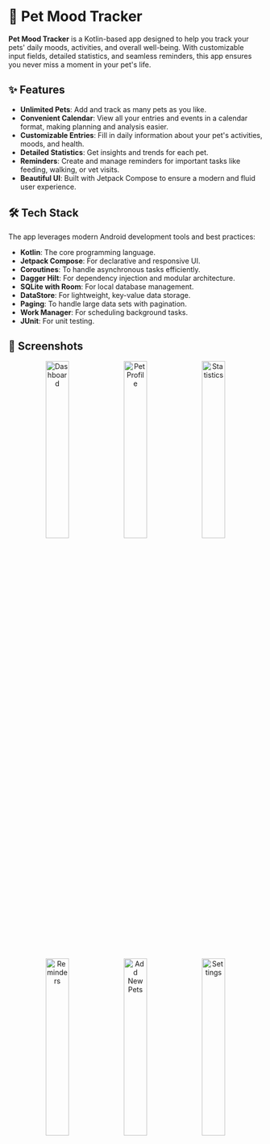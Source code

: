 # 🐾 Pet Mood Tracker

**Pet Mood Tracker** is a Kotlin-based app designed to help you track your pets' daily moods, activities, and overall well-being. With customizable input fields, detailed statistics, and seamless reminders, this app ensures you never miss a moment in your pet's life. 


## ✨ Features

- **Unlimited Pets**: Add and track as many pets as you like.
- **Convenient Calendar**: View all your entries and events in a calendar format, making planning and analysis easier.
- **Customizable Entries**: Fill in daily information about your pet's activities, moods, and health.
- **Detailed Statistics**: Get insights and trends for each pet.
- **Reminders**: Create and manage reminders for important tasks like feeding, walking, or vet visits.
- **Beautiful UI**: Built with Jetpack Compose to ensure a modern and fluid user experience.


## 🛠️ Tech Stack

The app leverages modern Android development tools and best practices:

- **Kotlin**: The core programming language.
- **Jetpack Compose**: For declarative and responsive UI.
- **Coroutines**: To handle asynchronous tasks efficiently.
- **Dagger Hilt**: For dependency injection and modular architecture.
- **SQLite with Room**: For local database management.
- **DataStore**: For lightweight, key-value data storage.
- **Paging**: To handle large data sets with pagination.
- **Work Manager**: For scheduling background tasks.
- **JUnit**: For unit testing.

## 📸 Screenshots

<p align="center">
  <img src="https://github.com/user-attachments/assets/b06b0fbb-0fbe-4d51-b01a-7212f83e3b32" alt="Dashboard" width="30%" />
  <img src="https://github.com/user-attachments/assets/31352b18-a85e-4380-93bd-c47fa5141508" alt="Pet Profile" width="30%" />
  <img src="https://github.com/user-attachments/assets/f39a10bf-3573-437e-a53b-4941be6cfef1" alt="Statistics" width="30%" />
</p>

<p align="center">
  <img src="https://github.com/user-attachments/assets/e2fdbfb8-3b1a-45ae-aa84-4ccc04846a36" alt="Reminders" width="30%" />
  <img src="https://github.com/user-attachments/assets/065a9c89-c21a-4b47-9708-f1234d46d19f" alt="Add New Pets" width="30%" />
  <img src="https://github.com/user-attachments/assets/aea4a273-e037-4cee-95ab-8ce93b5d2381" alt="Settings" width="30%" />
</p>


